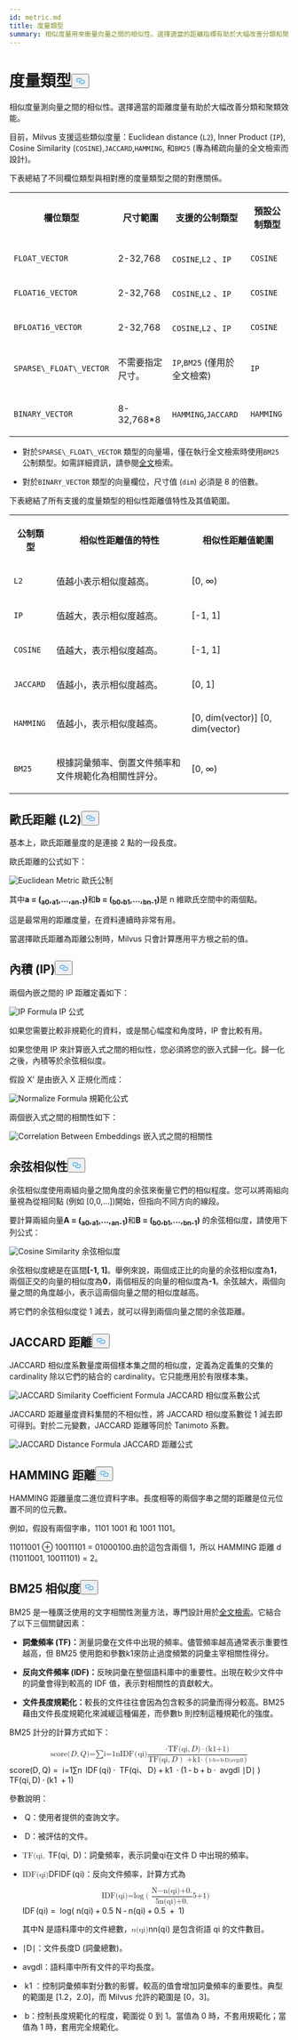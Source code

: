 ```yaml
---
id: metric.md
title: 度量類型
summary: 相似度量用來衡量向量之間的相似性。選擇適當的距離指標有助於大幅改善分類和聚類效能。
---
```

<h1 id="Metric-Types" class="common-anchor-header">度量類型<button data-href="#Metric-Types" class="anchor-icon" translate="no">
      <svg translate="no"
        aria-hidden="true"
        focusable="false"
        height="20"
        version="1.1"
        viewBox="0 0 16 16"
        width="16"
      >
        <path
          fill="#0092E4"
          fill-rule="evenodd"
          d="M4 9h1v1H4c-1.5 0-3-1.69-3-3.5S2.55 3 4 3h4c1.45 0 3 1.69 3 3.5 0 1.41-.91 2.72-2 3.25V8.59c.58-.45 1-1.27 1-2.09C10 5.22 8.98 4 8 4H4c-.98 0-2 1.22-2 2.5S3 9 4 9zm9-3h-1v1h1c1 0 2 1.22 2 2.5S13.98 12 13 12H9c-.98 0-2-1.22-2-2.5 0-.83.42-1.64 1-2.09V6.25c-1.09.53-2 1.84-2 3.25C6 11.31 7.55 13 9 13h4c1.45 0 3-1.69 3-3.5S14.5 6 13 6z"
        ></path>
      </svg>
    </button></h1><p>相似度量測向量之間的相似性。選擇適當的距離度量有助於大幅改善分類和聚類效能。</p>
<p>目前，Milvus 支援這些類似度量：Euclidean distance (<code translate="no">L2</code>), Inner Product (<code translate="no">IP</code>), Cosine Similarity (<code translate="no">COSINE</code>),<code translate="no">JACCARD</code>,<code translate="no">HAMMING</code>, 和<code translate="no">BM25</code> (專為稀疏向量的全文檢索而設計)。</p>
<p>下表總結了不同欄位類型與相對應的度量類型之間的對應關係。</p>
<table>
   <tr>
     <th><p>欄位類型</p></th>
     <th><p>尺寸範圍</p></th>
     <th><p>支援的公制類型</p></th>
     <th><p>預設公制類型</p></th>
   </tr>
   <tr>
     <td><p><code translate="no">FLOAT_VECTOR</code></p></td>
     <td><p>2-32,768</p></td>
     <td><p><code translate="no">COSINE</code>,<code translate="no">L2</code> 、<code translate="no">IP</code></p></td>
     <td><p><code translate="no">COSINE</code></p></td>
   </tr>
   <tr>
     <td><p><code translate="no">FLOAT16_VECTOR</code></p></td>
     <td><p>2-32,768</p></td>
     <td><p><code translate="no">COSINE</code>,<code translate="no">L2</code> 、<code translate="no">IP</code></p></td>
     <td><p><code translate="no">COSINE</code></p></td>
   </tr>
   <tr>
     <td><p><code translate="no">BFLOAT16_VECTOR</code></p></td>
     <td><p>2-32,768</p></td>
     <td><p><code translate="no">COSINE</code>,<code translate="no">L2</code> 、<code translate="no">IP</code></p></td>
     <td><p><code translate="no">COSINE</code></p></td>
   </tr>
   <tr>
     <td><p><code translate="no">SPARSE\_FLOAT\_VECTOR</code></p></td>
     <td><p>不需要指定尺寸。</p></td>
     <td><p><code translate="no">IP</code>,<code translate="no">BM25</code> (僅用於全文檢索)</p></td>
     <td><p><code translate="no">IP</code></p></td>
   </tr>
   <tr>
     <td><p><code translate="no">BINARY_VECTOR</code></p></td>
     <td><p>8-32,768*8</p></td>
     <td><p><code translate="no">HAMMING</code>,<code translate="no">JACCARD</code></p></td>
     <td><p><code translate="no">HAMMING</code></p></td>
   </tr>
</table>
<div class="alert note">
<ul>
<li><p>對於<code translate="no">SPARSE\_FLOAT\_VECTOR</code> 類型的向量場，僅在執行全文檢索時使用<code translate="no">BM25</code> 公制類型。如需詳細資訊，請參閱<a href="/docs/zh-hant/full-text-search.md">全文</a>檢索。</p></li>
<li><p>對於<code translate="no">BINARY_VECTOR</code> 類型的向量欄位，尺寸值 (<code translate="no">dim</code>) 必須是 8 的倍數。</p></li>
</ul>
</div>
<p>下表總結了所有支援的度量類型的相似性距離值特性及其值範圍。</p>
<table>
   <tr>
     <th><p>公制類型</p></th>
     <th><p>相似性距離值的特性</p></th>
     <th><p>相似性距離值範圍</p></th>
   </tr>
   <tr>
     <td><p><code translate="no">L2</code></p></td>
     <td><p>值越小表示相似度越高。</p></td>
     <td><p>[0, ∞)</p></td>
   </tr>
   <tr>
     <td><p><code translate="no">IP</code></p></td>
     <td><p>值越大，表示相似度越高。</p></td>
     <td><p>[-1, 1]</p></td>
   </tr>
   <tr>
     <td><p><code translate="no">COSINE</code></p></td>
     <td><p>值越大，表示相似度越高。</p></td>
     <td><p>[-1, 1]</p></td>
   </tr>
   <tr>
     <td><p><code translate="no">JACCARD</code></p></td>
     <td><p>值越小，表示相似度越高。</p></td>
     <td><p>[0, 1]</p></td>
   </tr>
   <tr>
     <td><p><code translate="no">HAMMING</code></p></td>
     <td><p>值越小，表示相似度越高。</p></td>
     <td><p>[0, dim(vector)] [0, dim(vector)</p></td>
   </tr>
   <tr>
     <td><p><code translate="no">BM25</code></p></td>
     <td><p>根據詞彙頻率、倒置文件頻率和文件規範化為相關性評分。</p></td>
     <td><p>[0, ∞)</p></td>
   </tr>
</table>
<h2 id="Euclidean-distance-L2" class="common-anchor-header">歐氏距離 (L2)<button data-href="#Euclidean-distance-L2" class="anchor-icon" translate="no">
      <svg translate="no"
        aria-hidden="true"
        focusable="false"
        height="20"
        version="1.1"
        viewBox="0 0 16 16"
        width="16"
      >
        <path
          fill="#0092E4"
          fill-rule="evenodd"
          d="M4 9h1v1H4c-1.5 0-3-1.69-3-3.5S2.55 3 4 3h4c1.45 0 3 1.69 3 3.5 0 1.41-.91 2.72-2 3.25V8.59c.58-.45 1-1.27 1-2.09C10 5.22 8.98 4 8 4H4c-.98 0-2 1.22-2 2.5S3 9 4 9zm9-3h-1v1h1c1 0 2 1.22 2 2.5S13.98 12 13 12H9c-.98 0-2-1.22-2-2.5 0-.83.42-1.64 1-2.09V6.25c-1.09.53-2 1.84-2 3.25C6 11.31 7.55 13 9 13h4c1.45 0 3-1.69 3-3.5S14.5 6 13 6z"
        ></path>
      </svg>
    </button></h2><p>基本上，歐氏距離量度的是連接 2 點的一段長度。</p>
<p>歐氏距離的公式如下：</p>
<p>
  
   <span class="img-wrapper"> <img translate="no" src="/docs/v2.5.x/assets/euclidean-metric.png" alt="Euclidean Metric" class="doc-image" id="euclidean-metric" />
   </span> <span class="img-wrapper"> <span>歐氏公制</span> </span></p>
<p>其中<strong>a = (<sub>a0</sub>,<sub>a1</sub>,...,<sub>an-1</sub>)</strong>和<strong>b = (<sub>b0</sub>,<sub>b1</sub>,...,<sub>bn-1</sub>)</strong>是 n 維歐氏空間中的兩個點。</p>
<p>這是最常用的距離度量，在資料連續時非常有用。</p>
<div class="alert note">
<p>當選擇歐氏距離為距離公制時，Milvus 只會計算應用平方根之前的值。</p>
</div>
<h2 id="Inner-product-IP" class="common-anchor-header">內積 (IP)<button data-href="#Inner-product-IP" class="anchor-icon" translate="no">
      <svg translate="no"
        aria-hidden="true"
        focusable="false"
        height="20"
        version="1.1"
        viewBox="0 0 16 16"
        width="16"
      >
        <path
          fill="#0092E4"
          fill-rule="evenodd"
          d="M4 9h1v1H4c-1.5 0-3-1.69-3-3.5S2.55 3 4 3h4c1.45 0 3 1.69 3 3.5 0 1.41-.91 2.72-2 3.25V8.59c.58-.45 1-1.27 1-2.09C10 5.22 8.98 4 8 4H4c-.98 0-2 1.22-2 2.5S3 9 4 9zm9-3h-1v1h1c1 0 2 1.22 2 2.5S13.98 12 13 12H9c-.98 0-2-1.22-2-2.5 0-.83.42-1.64 1-2.09V6.25c-1.09.53-2 1.84-2 3.25C6 11.31 7.55 13 9 13h4c1.45 0 3-1.69 3-3.5S14.5 6 13 6z"
        ></path>
      </svg>
    </button></h2><p>兩個內嵌之間的 IP 距離定義如下：</p>
<p>
  
   <span class="img-wrapper"> <img translate="no" src="/docs/v2.5.x/assets/IP-formula.png" alt="IP Formula" class="doc-image" id="ip-formula" />
   </span> <span class="img-wrapper"> <span>IP 公式</span> </span></p>
<p>如果您需要比較非規範化的資料，或是關心幅度和角度時，IP 會比較有用。</p>
<div class="alert note">
<p>如果您使用 IP 來計算嵌入式之間的相似性，您必須將您的嵌入式歸一化。歸一化之後，內積等於余弦相似度。</p>
</div>
<p>假設 X' 是由嵌入 X 正規化而成：</p>
<p>
  
   <span class="img-wrapper"> <img translate="no" src="/docs/v2.5.x/assets/normalize-formula.png" alt="Normalize Formula" class="doc-image" id="normalize-formula" />
   </span> <span class="img-wrapper"> <span>規範化公式</span> </span></p>
<p>兩個嵌入式之間的相關性如下：</p>
<p>
  
   <span class="img-wrapper"> <img translate="no" src="/docs/v2.5.x/assets/correlation-between-embeddings.png" alt="Correlation Between Embeddings" class="doc-image" id="correlation-between-embeddings" />
   </span> <span class="img-wrapper"> <span>嵌入式之間的相關性</span> </span></p>
<h2 id="Cosine-similarity" class="common-anchor-header">余弦相似性<button data-href="#Cosine-similarity" class="anchor-icon" translate="no">
      <svg translate="no"
        aria-hidden="true"
        focusable="false"
        height="20"
        version="1.1"
        viewBox="0 0 16 16"
        width="16"
      >
        <path
          fill="#0092E4"
          fill-rule="evenodd"
          d="M4 9h1v1H4c-1.5 0-3-1.69-3-3.5S2.55 3 4 3h4c1.45 0 3 1.69 3 3.5 0 1.41-.91 2.72-2 3.25V8.59c.58-.45 1-1.27 1-2.09C10 5.22 8.98 4 8 4H4c-.98 0-2 1.22-2 2.5S3 9 4 9zm9-3h-1v1h1c1 0 2 1.22 2 2.5S13.98 12 13 12H9c-.98 0-2-1.22-2-2.5 0-.83.42-1.64 1-2.09V6.25c-1.09.53-2 1.84-2 3.25C6 11.31 7.55 13 9 13h4c1.45 0 3-1.69 3-3.5S14.5 6 13 6z"
        ></path>
      </svg>
    </button></h2><p>余弦相似度使用兩組向量之間角度的余弦來衡量它們的相似程度。您可以將兩組向量視為從相同點 (例如 [0,0,...])開始，但指向不同方向的線段。</p>
<p>要計算兩組向量<strong>A = (<sub>a0</sub>,<sub>a1</sub>,...,<sub>an-1</sub>)</strong>和<strong>B = (<sub>b0</sub>,<sub>b1</sub>,...,<sub>bn-1</sub>)</strong> 的余弦相似度，請使用下列公式：</p>
<p>
  
   <span class="img-wrapper"> <img translate="no" src="/docs/v2.5.x/assets/cosine-similarity.png" alt="Cosine Similarity" class="doc-image" id="cosine-similarity" />
   </span> <span class="img-wrapper"> <span>余弦相似度</span> </span></p>
<p>余弦相似度總是在區間<strong>[-1, 1]</strong>。舉例來說，兩個成正比的向量的余弦相似度為<strong>1</strong>，兩個正交的向量的相似度為<strong>0</strong>，兩個相反的向量的相似度為<strong>-1</strong>。余弦越大，兩個向量之間的角度越小，表示這兩個向量之間的相似度越高。</p>
<p>將它們的余弦相似度從 1 減去，就可以得到兩個向量之間的余弦距離。</p>
<h2 id="JACCARD-distance" class="common-anchor-header">JACCARD 距離<button data-href="#JACCARD-distance" class="anchor-icon" translate="no">
      <svg translate="no"
        aria-hidden="true"
        focusable="false"
        height="20"
        version="1.1"
        viewBox="0 0 16 16"
        width="16"
      >
        <path
          fill="#0092E4"
          fill-rule="evenodd"
          d="M4 9h1v1H4c-1.5 0-3-1.69-3-3.5S2.55 3 4 3h4c1.45 0 3 1.69 3 3.5 0 1.41-.91 2.72-2 3.25V8.59c.58-.45 1-1.27 1-2.09C10 5.22 8.98 4 8 4H4c-.98 0-2 1.22-2 2.5S3 9 4 9zm9-3h-1v1h1c1 0 2 1.22 2 2.5S13.98 12 13 12H9c-.98 0-2-1.22-2-2.5 0-.83.42-1.64 1-2.09V6.25c-1.09.53-2 1.84-2 3.25C6 11.31 7.55 13 9 13h4c1.45 0 3-1.69 3-3.5S14.5 6 13 6z"
        ></path>
      </svg>
    </button></h2><p>JACCARD 相似度系數量度兩個樣本集之間的相似度，定義為定義集的交集的 cardinality 除以它們的結合的 cardinality。它只能應用於有限樣本集。</p>
<p>
  
   <span class="img-wrapper"> <img translate="no" src="/docs/v2.5.x/assets/JACCARD-similarity-coefficient-formula.png" alt="JACCARD Similarity Coefficient Formula" class="doc-image" id="jaccard-similarity-coefficient-formula" />
   </span> <span class="img-wrapper"> <span>JACCARD 相似度系數公式</span> </span></p>
<p>JACCARD 距離量度資料集間的不相似性，將 JACCARD 相似度系數從 1 減去即可得到。對於二元變數，JACCARD 距離等同於 Tanimoto 系數。</p>
<p>
  
   <span class="img-wrapper"> <img translate="no" src="/docs/v2.5.x/assets/JACCARD-distance-formula.png" alt="JACCARD Distance Formula" class="doc-image" id="jaccard-distance-formula" />
   </span> <span class="img-wrapper"> <span>JACCARD 距離公式</span> </span></p>
<h2 id="HAMMING-distance" class="common-anchor-header">HAMMING 距離<button data-href="#HAMMING-distance" class="anchor-icon" translate="no">
      <svg translate="no"
        aria-hidden="true"
        focusable="false"
        height="20"
        version="1.1"
        viewBox="0 0 16 16"
        width="16"
      >
        <path
          fill="#0092E4"
          fill-rule="evenodd"
          d="M4 9h1v1H4c-1.5 0-3-1.69-3-3.5S2.55 3 4 3h4c1.45 0 3 1.69 3 3.5 0 1.41-.91 2.72-2 3.25V8.59c.58-.45 1-1.27 1-2.09C10 5.22 8.98 4 8 4H4c-.98 0-2 1.22-2 2.5S3 9 4 9zm9-3h-1v1h1c1 0 2 1.22 2 2.5S13.98 12 13 12H9c-.98 0-2-1.22-2-2.5 0-.83.42-1.64 1-2.09V6.25c-1.09.53-2 1.84-2 3.25C6 11.31 7.55 13 9 13h4c1.45 0 3-1.69 3-3.5S14.5 6 13 6z"
        ></path>
      </svg>
    </button></h2><p>HAMMING 距離量度二進位資料字串。長度相等的兩個字串之間的距離是位元位置不同的位元數。</p>
<p>例如，假設有兩個字串，1101 1001 和 1001 1101。</p>
<p>11011001 ⊕ 10011101 = 01000100.由於這包含兩個 1，所以 HAMMING 距離 d (11011001, 10011101) = 2。</p>
<h2 id="BM25-similarity" class="common-anchor-header">BM25 相似度<button data-href="#BM25-similarity" class="anchor-icon" translate="no">
      <svg translate="no"
        aria-hidden="true"
        focusable="false"
        height="20"
        version="1.1"
        viewBox="0 0 16 16"
        width="16"
      >
        <path
          fill="#0092E4"
          fill-rule="evenodd"
          d="M4 9h1v1H4c-1.5 0-3-1.69-3-3.5S2.55 3 4 3h4c1.45 0 3 1.69 3 3.5 0 1.41-.91 2.72-2 3.25V8.59c.58-.45 1-1.27 1-2.09C10 5.22 8.98 4 8 4H4c-.98 0-2 1.22-2 2.5S3 9 4 9zm9-3h-1v1h1c1 0 2 1.22 2 2.5S13.98 12 13 12H9c-.98 0-2-1.22-2-2.5 0-.83.42-1.64 1-2.09V6.25c-1.09.53-2 1.84-2 3.25C6 11.31 7.55 13 9 13h4c1.45 0 3-1.69 3-3.5S14.5 6 13 6z"
        ></path>
      </svg>
    </button></h2><p>BM25 是一種廣泛使用的文字相關性測量方法，專門設計用於<a href="/docs/zh-hant/full-text-search.md">全文檢索</a>。它結合了以下三個關鍵因素：</p>
<ul>
<li><p><strong>詞彙頻率 (TF)：</strong>測量詞彙在文件中出現的頻率。儘管頻率越高通常表示重要性越高，但 BM25 使用飽和參數<span class="katex"><span class="katex-mathml"><math xmlns="http://www.w3.org/1998/Math/MathML"><semantics><annotation encoding="application/x-tex">k1k_1</annotation></semantics></math></span><span class="katex-html" aria-hidden="true"><span class="base"><span class="strut" style="height:0.8444em;vertical-align:-0.15em;"></span></span></span></span>k<span class="katex"><span class="katex-html" aria-hidden="true"><span class="base"><span class="mord"><span class="msupsub"><span class="vlist-t vlist-t2"><span class="vlist-r"><span class="vlist" style="height:0.3011em;"><span style="top:-2.55em;margin-left:-0.0315em;margin-right:0.05em;"><span class="pstrut" style="height:2.7em;"></span></span></span><span class="vlist-s">1</span></span><span class="vlist-r"><span class="vlist" style="height:0.15em;"><span></span></span></span></span></span></span></span></span></span>來防止過度頻繁的詞彙主宰相關性得分。</p></li>
<li><p><strong>反向文件頻率 (IDF)：</strong>反映詞彙在整個語料庫中的重要性。出現在較少文件中的詞彙會得到較高的 IDF 值，表示對相關性的貢獻較大。</p></li>
<li><p><strong>文件長度規範化：</strong>較長的文件往往會因為包含較多的詞彙而得分較高。BM25 藉由文件長度規範化來減緩這種偏差，而參數<span class="katex"><span class="katex-mathml"><math xmlns="http://www.w3.org/1998/Math/MathML"><semantics><annotation encoding="application/x-tex">bb</annotation></semantics></math></span><span class="katex-html" aria-hidden="true"><span class="base"><span class="strut" style="height:0.6944em;"></span></span></span></span>b 則控制這種規範化的強度。</p></li>
</ul>
<p>BM25 計分的計算方式如下：</p>
<p><span class="katex-display"><span class="katex"><span class="katex-mathml"><math xmlns="http://www.w3.org/1998/Math/MathML" display="block"><semantics><mrow><mi>score</mi><mo stretchy="false">(</mo><mi>D</mi><mo separator="true">,</mo><mi>Q</mi><mo stretchy="false">)</mo><mi>=∑i=1nIDF</mi><mfrac><mrow><mo stretchy="false">(</mo></mrow></mfrac><msub><mi>qi</mi></msub><mo stretchy="false">)</mo><mfrac><mrow><mi>⋅TF</mi><mo stretchy="false">(</mo><msub><mi>qi</mi></msub><mo separator="true">,</mo><mi>D</mi><mo stretchy="false">)</mo><mo>⋅</mo><mo stretchy="false">(</mo><mn>k1+1</mn><mo stretchy="false">)</mo></mrow><mrow><mi>TF</mi><mo stretchy="false">(</mo><msub><mi>qi</mi></msub><mo separator="true">,</mo><mi>D</mi><mo>)</mo><mo>+k1⋅</mo><mn>(</mn><mfrac><mrow><mi>1-b+b⋅D∣avgdl</mi></mrow></mfrac><mo stretchy="false">)</mo></mrow></mfrac></mrow><annotation encoding="application/x-tex">score(D, Q)=\sum_{i=1}^{n}IDF(q_i)\cdot {{TF(q_i,D)\cdot(k_1+1)}\over{TF(q_i、D)+k_1\cdot(1-b+b\cdot {{|D|}\over{avgdl}})}}</annotation></semantics></math></span></span></span><span class="strut" style="height:1em;vertical-align:-0.25em;"></span><span class="katex-display"><span class="katex"><span class="katex-html" aria-hidden="true"><span class="base"><span class="mord mathnormal">score</span><span class="mopen">(</span><span class="mord mathnormal" style="margin-right:0.02778em;">D</span><span class="mpunct">,</span><span class="mspace" style="margin-right:0.1667em;"></span></span></span>Q<span class="katex-html" aria-hidden="true"><span class="base"><span class="mclose">)</span><span class="mspace" style="margin-right:0.2778em;"></span></span></span>=</span></span><span class="mspace" style="margin-right:0.2778em;"></span><span class="katex-display"><span class="katex"></span></span><span class="strut" style="height:2.9291em;vertical-align:-1.2777em;"></span> <span class="katex-display"><span class="katex"></span></span><span class="pstrut" style="height:3.05em;"></span> <span class="katex-display"><span class="katex"><span class="katex-html" aria-hidden="true"><span class="base"><span class="mop op-limits"><span class="vlist-t vlist-t2"><span class="vlist-r"><span class="vlist" style="height:1.6514em;"><span style="top:-1.8723em;margin-left:0em;"><span class="sizing reset-size6 size3 mtight"><span class="mord mtight"><span class="mord mtight">i=1</span></span></span></span></span></span></span></span></span></span></span></span><span class="pstrut" style="height:3.05em;"></span><span class="katex-display"><span class="katex"><span class="katex-html" aria-hidden="true"><span class="base"><span class="mop op-limits"><span class="vlist-t vlist-t2"><span class="vlist-r"><span class="vlist" style="height:1.6514em;"><span style="top:-3.05em;"><span><span class="mop op-symbol large-op">∑</span></span></span></span></span></span></span></span></span></span></span><span class="pstrut" style="height:3.05em;"></span><span class="katex-display"><span class="katex"><span class="katex-html" aria-hidden="true"><span class="base"><span class="mop op-limits"><span class="vlist-t vlist-t2"><span class="vlist-r"><span class="vlist-s">n</span></span></span></span></span></span></span></span><span class="vlist-r"><span class="vlist" style="height:1.2777em;"><span></span></span></span><span class="katex-display"><span class="katex"></span></span><span class="mspace" style="margin-right:0.1667em;"></span> <span class="katex-display"><span class="katex"><span class="katex-html" aria-hidden="true"><span class="base"><span class="mord mathnormal" style="margin-right:0.13889em;">IDF</span><span class="mopen">(</span><span class="mord"><span class="mord mathnormal" style="margin-right:0.03588em;">q</span></span></span></span></span></span><span class="pstrut" style="height:2.7em;"></span><span class="katex-display"><span class="katex">i</span></span><span class="vlist-r"><span class="vlist" style="height:0.15em;"><span></span></span></span><span class="katex-display"><span class="katex">)</span></span><span class="mspace" style="margin-right:0.2222em;"></span><span class="katex-display"><span class="katex"><span class="katex-html" aria-hidden="true"><span class="base"><span class="mbin">⋅</span></span></span></span></span><span class="mspace" style="margin-right:0.2222em;"></span><span class="katex-display"><span class="katex"></span></span><span class="strut" style="height:2.8081em;vertical-align:-1.3811em;"></span> <span class="katex-display"><span class="katex"></span></span><span class="mopen nulldelimiter"></span> <span class="katex-display"><span class="katex"></span></span><span class="pstrut" style="height:3.01em;"></span> <span class="katex-display"><span class="katex">TF<span class="katex-html" aria-hidden="true"><span class="base"><span class="mord"><span class="mord"><span class="mfrac"><span class="vlist-t vlist-t2"><span class="vlist-r"><span class="vlist" style="height:1.427em;"><span style="top:-2.11em;"><span class="mord"><span class="mopen">(</span><span class="mord"><span class="mord mathnormal" style="margin-right:0.03588em;">q</span></span></span></span></span></span></span></span></span></span></span></span></span></span><span class="pstrut" style="height:2.7em;"></span><span class="katex-display"><span class="katex"><span class="katex-html" aria-hidden="true"><span class="base"><span class="mord"><span class="mord"><span class="mfrac"><span class="vlist-t vlist-t2"><span class="vlist-r"><span class="vlist" style="height:1.427em;"><span style="top:-2.11em;"><span class="mord"><span class="mord"><span class="msupsub"><span class="vlist-t vlist-t2"><span class="vlist-r"><span class="vlist-s">i</span></span></span></span></span></span></span></span></span></span></span></span></span></span></span></span></span><span class="vlist-r"><span class="vlist" style="height:0.15em;"><span></span></span></span><span class="katex-display"><span class="katex">、<span class="katex-html" aria-hidden="true"><span class="base"><span class="mord"><span class="mord"><span class="mfrac"><span class="vlist-t vlist-t2"><span class="vlist-r"><span class="vlist" style="height:1.427em;"><span style="top:-2.11em;"><span class="mord"><span class="mspace" style="margin-right:0.1667em;"></span><span class="mord mathnormal" style="margin-right:0.02778em;">D</span><span class="mclose">)</span><span class="mspace" style="margin-right:0.2222em;"></span></span></span></span>+</span></span></span></span></span></span></span></span></span><span class="mspace" style="margin-right:0.2222em;"></span><span class="katex-display"><span class="katex"><span class="katex-html" aria-hidden="true"><span class="base"><span class="mord"><span class="mord"><span class="mfrac"><span class="vlist-t vlist-t2"><span class="vlist-r">k</span></span></span></span></span></span></span></span></span><span class="pstrut" style="height:2.7em;"></span><span class="katex-display"><span class="katex"><span class="katex-html" aria-hidden="true"><span class="base"><span class="mord"><span class="mord"><span class="mfrac"><span class="vlist-t vlist-t2"><span class="vlist-r"><span class="vlist" style="height:1.427em;"><span style="top:-2.11em;"><span class="mord"><span class="mord"><span class="msupsub"><span class="vlist-t vlist-t2"><span class="vlist-r"><span class="vlist-s">1</span></span></span></span></span></span></span></span></span></span></span></span></span></span></span></span></span><span class="vlist-r"><span class="vlist" style="height:0.15em;"><span></span></span></span><span class="katex-display"><span class="katex"><span class="katex-html" aria-hidden="true"><span class="base"><span class="mord"><span class="mord"><span class="mfrac"><span class="vlist-t vlist-t2"><span class="vlist-r"></span></span></span></span></span></span></span></span></span><span class="mspace" style="margin-right:0.2222em;"></span> <span class="katex-display"><span class="katex"><span class="katex-html" aria-hidden="true"><span class="base"><span class="mord"><span class="mord"><span class="mfrac"><span class="vlist-t vlist-t2"><span class="vlist-r">⋅</span></span></span></span></span></span></span></span></span><span class="mspace" style="margin-right:0.2222em;"></span><span class="katex-display"><span class="katex"><span class="katex-html" aria-hidden="true"><span class="base"><span class="mord"><span class="mord"><span class="mfrac"><span class="vlist-t vlist-t2"><span class="vlist-r"><span class="vlist" style="height:1.427em;"><span style="top:-2.11em;"><span class="mord"><span class="mord">(1</span><span class="mspace" style="margin-right:0.2222em;"></span><span class="mbin">-</span><span class="mspace" style="margin-right:0.2222em;"></span></span></span></span>b</span></span></span></span></span></span></span></span></span><span class="mspace" style="margin-right:0.2222em;"></span><span class="katex-display"><span class="katex"><span class="katex-html" aria-hidden="true"><span class="base"><span class="mord"><span class="mord"><span class="mfrac"><span class="vlist-t vlist-t2"><span class="vlist-r">+</span></span></span></span></span></span></span></span></span><span class="mspace" style="margin-right:0.2222em;"></span><span class="katex-display"><span class="katex"><span class="katex-html" aria-hidden="true"><span class="base"><span class="mord"><span class="mord"><span class="mfrac"><span class="vlist-t vlist-t2"><span class="vlist-r">b</span></span></span></span></span></span></span></span></span><span class="mspace" style="margin-right:0.2222em;"></span><span class="katex-display"><span class="katex"><span class="katex-html" aria-hidden="true"><span class="base"><span class="mord"><span class="mord"><span class="mfrac"><span class="vlist-t vlist-t2"><span class="vlist-r">⋅</span></span></span></span></span></span></span></span></span><span class="mspace" style="margin-right:0.2222em;"></span><span class="katex-display"><span class="katex"><span class="katex-html" aria-hidden="true"><span class="base"><span class="mord"><span class="mord"><span class="mfrac"><span class="vlist-t vlist-t2"><span class="vlist-r"></span></span></span></span></span></span></span></span></span><span class="mopen nulldelimiter"></span> <span class="katex-display"><span class="katex"><span class="katex-html" aria-hidden="true"><span class="base"><span class="mord"><span class="mord"><span class="mfrac"><span class="vlist-t vlist-t2"><span class="vlist-r"></span></span></span></span></span></span></span></span></span><span class="pstrut" style="height:3em;"></span> <span class="katex-display"><span class="katex"><span class="katex-html" aria-hidden="true"><span class="base"><span class="mord"><span class="mord"><span class="mfrac"><span class="vlist-t vlist-t2"><span class="vlist-r"><span class="vlist" style="height:1.427em;"><span style="top:-2.11em;"><span class="mord"><span class="mord"><span class="mord"><span class="mfrac"><span class="vlist-t vlist-t2"><span class="vlist-r"><span class="vlist" style="height:1.01em;"><span style="top:-2.655em;"><span class="sizing reset-size6 size3 mtight"><span class="mord mtight"><span class="mord mathnormal mtight" style="margin-right:0.01968em;">avgdl</span></span></span></span><span style="top:-3.23em;"><span class="pstrut" style="height:3em;"></span><span class="frac-line" style="border-bottom-width:0.04em;"></span></span></span></span></span></span></span></span></span></span></span></span></span></span></span></span></span></span></span></span><span class="pstrut" style="height:3em;"></span> <span class="katex-display"><span class="katex"><span class="katex-html" aria-hidden="true"><span class="base"><span class="mord"><span class="mord"><span class="mfrac"><span class="vlist-t vlist-t2"><span class="vlist-r"><span class="vlist" style="height:1.427em;"><span style="top:-2.11em;"><span class="mord"><span class="mord"><span class="mord"><span class="mfrac"><span class="vlist-t vlist-t2"><span class="vlist-r"><span class="vlist-s">∣D∣</span></span></span></span></span></span></span></span></span></span></span></span></span></span></span></span></span></span><span class="vlist-r"><span class="vlist" style="height:0.4811em;"><span></span></span></span><span class="katex-display"><span class="katex"><span class="katex-html" aria-hidden="true"><span class="base"><span class="mord"><span class="mord"><span class="mfrac"><span class="vlist-t vlist-t2"><span class="vlist-r"></span></span></span></span></span></span></span></span></span><span class="mclose nulldelimiter"></span> <span class="katex-display"><span class="katex"><span class="katex-html" aria-hidden="true"><span class="base"><span class="mord"><span class="mord"><span class="mfrac"><span class="vlist-t vlist-t2"><span class="vlist-r">)</span></span></span></span></span></span></span></span></span><span style="top:-3.24em;"><span class="pstrut" style="height:3.01em;"></span><span class="frac-line" style="border-bottom-width:0.04em;"></span></span><span class="katex-display"><span class="katex"><span class="katex-html" aria-hidden="true"><span class="base"><span class="mord"><span class="mord"><span class="mfrac"><span class="vlist-t vlist-t2"><span class="vlist-r"></span></span></span></span></span></span></span></span></span><span class="pstrut" style="height:3.01em;"></span> <span class="katex-display"><span class="katex"><span class="katex-html" aria-hidden="true"><span class="base"><span class="mord"><span class="mord"><span class="mfrac"><span class="vlist-t vlist-t2"><span class="vlist-r">TF<span class="vlist" style="height:1.427em;"><span style="top:-3.687em;"><span class="mord"><span class="mopen">(</span><span class="mord"><span class="mord mathnormal" style="margin-right:0.03588em;">q</span></span></span></span></span></span></span></span></span></span></span></span></span></span><span class="pstrut" style="height:2.7em;"></span><span class="katex-display"><span class="katex"><span class="katex-html" aria-hidden="true"><span class="base"><span class="mord"><span class="mord"><span class="mfrac"><span class="vlist-t vlist-t2"><span class="vlist-r"><span class="vlist" style="height:1.427em;"><span style="top:-3.687em;"><span class="mord"><span class="mord"><span class="msupsub"><span class="vlist-t vlist-t2"><span class="vlist-r"><span class="vlist-s">i</span></span></span></span></span></span></span></span></span></span></span></span></span></span></span></span></span><span class="vlist-r"><span class="vlist" style="height:0.15em;"><span></span></span></span><span class="katex-display"><span class="katex"><span class="katex-html" aria-hidden="true"><span class="base"><span class="mord"><span class="mord"><span class="mfrac"><span class="vlist-t vlist-t2"><span class="vlist-r">,</span></span></span></span></span></span></span></span></span><span class="mspace" style="margin-right:0.1667em;"></span><span class="katex-display"><span class="katex"><span class="katex-html" aria-hidden="true"><span class="base"><span class="mord"><span class="mord"><span class="mfrac"><span class="vlist-t vlist-t2"><span class="vlist-r">D)</span></span></span></span></span></span></span></span></span><span class="mspace" style="margin-right:0.2222em;"></span><span class="katex-display"><span class="katex"><span class="katex-html" aria-hidden="true"><span class="base"><span class="mord"><span class="mord"><span class="mfrac"><span class="vlist-t vlist-t2"><span class="vlist-r"><span class="vlist" style="height:1.427em;"><span style="top:-3.687em;"><span class="mord"><span class="mbin">⋅</span><span class="mspace" style="margin-right:0.2222em;"></span><span class="mord"><span class="mord mathnormal" style="margin-right:0.03148em;">(k</span></span></span></span></span></span></span></span></span></span></span></span></span></span><span class="pstrut" style="height:2.7em;"></span><span class="katex-display"><span class="katex"><span class="katex-html" aria-hidden="true"><span class="base"><span class="mord"><span class="mord"><span class="mfrac"><span class="vlist-t vlist-t2"><span class="vlist-r"><span class="vlist" style="height:1.427em;"><span style="top:-3.687em;"><span class="mord"><span class="mord"><span class="msupsub"><span class="vlist-t vlist-t2"><span class="vlist-r"><span class="vlist-s">1</span></span></span></span></span></span></span></span></span></span></span></span></span></span></span></span></span><span class="vlist-r"><span class="vlist" style="height:0.15em;"><span></span></span></span><span class="katex-display"><span class="katex"><span class="katex-html" aria-hidden="true"><span class="base"><span class="mord"><span class="mord"><span class="mfrac"><span class="vlist-t vlist-t2"><span class="vlist-r"></span></span></span></span></span></span></span></span></span><span class="mspace" style="margin-right:0.2222em;"></span> <span class="katex-display"><span class="katex"><span class="katex-html" aria-hidden="true"><span class="base"><span class="mord"><span class="mord"><span class="mfrac"><span class="vlist-t vlist-t2"><span class="vlist-r">+</span></span></span></span></span></span></span></span></span><span class="mspace" style="margin-right:0.2222em;"></span><span class="katex-display"><span class="katex"><span class="katex-html" aria-hidden="true"><span class="base"><span class="mord"><span class="mord"><span class="mfrac"><span class="vlist-t vlist-t2"><span class="vlist-r">1<span class="vlist-s">)</span></span><span class="vlist-r"><span class="vlist" style="height:1.3811em;"><span></span></span></span><span class="mclose nulldelimiter"></span></span></span></span></span></span></span></span></span></p>
<p>參數說明：</p>
<ul>
<li><p><span class="katex"><span class="katex-mathml"><math xmlns="http://www.w3.org/1998/Math/MathML"><semantics><annotation encoding="application/x-tex">QQ</annotation></semantics></math></span><span class="katex-html" aria-hidden="true"><span class="base"><span class="strut" style="height:0.8778em;vertical-align:-0.1944em;"></span></span></span></span> Q：使用者提供的查詢文字。</p></li>
<li><p><span class="katex"><span class="katex-mathml"><math xmlns="http://www.w3.org/1998/Math/MathML"><semantics><annotation encoding="application/x-tex">DD</annotation></semantics></math></span><span class="katex-html" aria-hidden="true"><span class="base"><span class="strut" style="height:0.6833em;"></span></span></span></span> D：被評估的文件。</p></li>
<li><p><span class="katex"><span class="katex-mathml"><math xmlns="http://www.w3.org/1998/Math/MathML"><semantics><mrow><mi>TF</mi><mo stretchy="false">(</mo><msub><mi>qi</mi></msub><mo separator="true">,</mo></mrow><annotation encoding="application/x-tex">D)TF(q_i, D)</annotation></semantics></math></span><span class="katex-html" aria-hidden="true"><span class="base"><span class="strut" style="height:1em;vertical-align:-0.25em;"></span></span></span></span> TF<span class="katex"><span class="katex-html" aria-hidden="true"><span class="base"><span class="mopen">(</span><span class="mord"><span class="mord mathnormal" style="margin-right:0.03588em;">q</span></span></span></span></span><span class="pstrut" style="height:2.7em;"></span><span class="katex"><span class="katex-html" aria-hidden="true"><span class="base"><span class="mord"><span class="msupsub"><span class="vlist-t vlist-t2"><span class="vlist-r"><span class="vlist-s">i</span></span><span class="vlist-r"><span class="vlist" style="height:0.15em;"><span></span></span></span></span></span></span></span></span></span>,<span class="katex"><span class="katex-html" aria-hidden="true"><span class="base"><span class="mspace" style="margin-right:0.1667em;"></span> D</span></span></span><span class="katex"><span class="katex-html" aria-hidden="true"><span class="base"><span class="mclose">)：</span></span></span></span>詞彙頻率，表示詞彙<span class="katex"><span class="katex-mathml"><math xmlns="http://www.w3.org/1998/Math/MathML"><semantics><annotation encoding="application/x-tex">qiq_i</annotation></semantics></math></span><span class="katex-html" aria-hidden="true"><span class="base"><span class="strut" style="height:0.625em;vertical-align:-0.1944em;"></span></span></span></span>q<span class="katex"><span class="katex-html" aria-hidden="true"><span class="base"><span class="mord"><span class="msupsub"><span class="vlist-t vlist-t2"><span class="vlist-r"><span class="vlist" style="height:0.3117em;"><span style="top:-2.55em;margin-left:-0.0359em;margin-right:0.05em;"><span class="pstrut" style="height:2.7em;"></span></span></span><span class="vlist-s">i</span></span><span class="vlist-r"><span class="vlist" style="height:0.15em;"><span></span></span></span></span></span></span></span></span></span>在文件<span class="katex"><span class="katex-mathml"><math xmlns="http://www.w3.org/1998/Math/MathML"><semantics><annotation encoding="application/x-tex">DD</annotation></semantics></math></span><span class="katex-html" aria-hidden="true"><span class="base"><span class="strut" style="height:0.6833em;"></span></span></span></span> D 中出現的頻率。</p></li>
<li><p><span class="katex"><span class="katex-mathml"><math xmlns="http://www.w3.org/1998/Math/MathML"><semantics><mrow><mi>IDF</mi><mo stretchy="false">(</mo><msub><mi>qi</mi></msub><mo stretchy="false">)</mo></mrow>I</semantics></math></span></span>DF<span class="katex"><span class="katex-mathml"><math xmlns="http://www.w3.org/1998/Math/MathML"><semantics><annotation encoding="application/x-tex">(q_i)</annotation></semantics></math></span><span class="katex-html" aria-hidden="true"><span class="base"><span class="strut" style="height:1em;vertical-align:-0.25em;"></span><span class="mord mathnormal" style="margin-right:0.13889em;">IDF</span><span class="mopen">(</span><span class="mord"><span class="mord mathnormal" style="margin-right:0.03588em;">q</span></span></span></span></span><span class="pstrut" style="height:2.7em;"></span><span class="katex"><span class="katex-html" aria-hidden="true"><span class="base"><span class="mord"><span class="msupsub"><span class="vlist-t vlist-t2"><span class="vlist-r"><span class="vlist-s">i</span></span><span class="vlist-r"><span class="vlist" style="height:0.15em;"><span></span></span></span></span></span></span></span></span></span>)：反向文件頻率，計算方式為</p>
<p><span class="katex-display"><span class="katex"><span class="katex-mathml"><math xmlns="http://www.w3.org/1998/Math/MathML" display="block"><semantics><mrow><mi>IDF</mi><mo stretchy="false">(</mo><msub><mi>qi</mi></msub><mo stretchy="false">)</mo><mi>=log</mi><mo stretchy="false">⁡(</mo><mfrac><mrow><mi>N−n</mi><mo stretchy="false">(</mo><msub><mi>qi</mi></msub><mo stretchy="false">)</mo><mn>+0.</mn></mrow><mrow><mi>5n</mi><mo stretchy="false">(</mo><msub><mi>qi</mi></msub><mo stretchy="false">)</mo><mn>+0.</mn></mrow></mfrac><mn>5+1</mn><mo stretchy="false">)</mo></mrow><annotation encoding="application/x-tex">IDF(q_i)=\log({N-n(q_i)+0.5\over n(q_i)+0.5}+ 1)</annotation></semantics></math></span></span></span><span class="strut" style="height:1em;vertical-align:-0.25em;"></span><span class="katex-display"><span class="katex"><span class="katex-html" aria-hidden="true"><span class="base"><span class="mord mathnormal" style="margin-right:0.13889em;">IDF</span><span class="mopen">(</span><span class="mord"><span class="mord mathnormal" style="margin-right:0.03588em;">q</span></span></span></span></span></span><span class="pstrut" style="height:2.7em;"></span><span class="katex-display"><span class="katex"><span class="katex-html" aria-hidden="true"><span class="base"><span class="mord"><span class="msupsub"><span class="vlist-t vlist-t2"><span class="vlist-r"><span class="vlist-s">i</span></span></span></span></span></span></span></span></span><span class="vlist-r"><span class="vlist" style="height:0.15em;"><span></span></span></span><span class="katex-display"><span class="katex">)</span></span><span class="mspace" style="margin-right:0.2778em;"></span><span class="katex-display"><span class="katex">=</span></span><span class="mspace" style="margin-right:0.2778em;"></span><span class="katex-display"><span class="katex"></span></span><span class="strut" style="height:2.363em;vertical-align:-0.936em;"></span> <span class="katex-display"><span class="katex"><span class="katex-html" aria-hidden="true"><span class="base"><span class="mop"><span style="margin-right:0.01389em;">log</span></span><span class="mopen">(</span></span></span></span></span><span class="mopen nulldelimiter"></span><span class="katex-display"><span class="katex"></span></span><span class="pstrut" style="height:3em;"></span> <span class="katex-display"><span class="katex">n<span class="katex-html" aria-hidden="true"><span class="base"><span class="mord"><span class="mord"><span class="mfrac"><span class="vlist-t vlist-t2"><span class="vlist-r"><span class="vlist" style="height:1.427em;"><span style="top:-2.314em;"><span class="mord"><span class="mopen">(</span><span class="mord"><span class="mord mathnormal" style="margin-right:0.03588em;">q</span></span></span></span></span></span></span></span></span></span></span></span></span></span><span class="pstrut" style="height:2.7em;"></span><span class="katex-display"><span class="katex"><span class="katex-html" aria-hidden="true"><span class="base"><span class="mord"><span class="mord"><span class="mfrac"><span class="vlist-t vlist-t2"><span class="vlist-r"><span class="vlist" style="height:1.427em;"><span style="top:-2.314em;"><span class="mord"><span class="mord"><span class="msupsub"><span class="vlist-t vlist-t2"><span class="vlist-r"><span class="vlist-s">i</span></span></span></span></span></span></span></span></span></span></span></span></span></span></span></span></span><span class="vlist-r"><span class="vlist" style="height:0.15em;"><span></span></span></span><span class="katex-display"><span class="katex">)</span></span><span class="mspace" style="margin-right:0.2222em;"></span><span class="katex-display"><span class="katex">+</span></span><span class="mspace" style="margin-right:0.2222em;"></span><span class="katex-display"><span class="katex">0<span class="katex-html" aria-hidden="true"><span class="base"><span class="mord"><span class="mord"><span class="mfrac"><span class="vlist-t vlist-t2"><span class="vlist-r"><span class="vlist" style="height:1.427em;"><span style="top:-2.314em;"><span class="mord"><span class="mord">.5</span></span></span><span style="top:-3.23em;"><span class="pstrut" style="height:3em;"></span><span class="frac-line" style="border-bottom-width:0.04em;"></span></span></span></span></span></span></span></span></span></span></span></span><span class="pstrut" style="height:3em;"></span> <span class="katex-display"><span class="katex">N</span></span><span class="mspace" style="margin-right:0.2222em;"></span><span class="katex-display"><span class="katex"><span class="katex-html" aria-hidden="true"><span class="base"><span class="mord"><span class="mord"><span class="mfrac"><span class="vlist-t vlist-t2"><span class="vlist-r"><span class="vlist" style="height:1.427em;"><span style="top:-3.677em;"><span class="mord"><span class="mbin">-</span><span class="mspace" style="margin-right:0.2222em;"></span></span></span></span></span></span></span></span></span></span></span>n<span class="katex-html" aria-hidden="true"><span class="base"><span class="mord"><span class="mord"><span class="mfrac"><span class="vlist-t vlist-t2"><span class="vlist-r"><span class="vlist" style="height:1.427em;"><span style="top:-3.677em;"><span class="mord"><span class="mopen">(</span><span class="mord"><span class="mord mathnormal" style="margin-right:0.03588em;">q</span></span></span></span></span></span></span></span></span></span></span></span></span></span><span class="pstrut" style="height:2.7em;"></span><span class="katex-display"><span class="katex"><span class="katex-html" aria-hidden="true"><span class="base"><span class="mord"><span class="mord"><span class="mfrac"><span class="vlist-t vlist-t2"><span class="vlist-r"><span class="vlist" style="height:1.427em;"><span style="top:-3.677em;"><span class="mord"><span class="mord"><span class="msupsub"><span class="vlist-t vlist-t2"><span class="vlist-r"><span class="vlist-s">i</span></span></span></span></span></span></span></span></span></span></span></span></span></span></span></span></span><span class="vlist-r"><span class="vlist" style="height:0.15em;"><span></span></span></span><span class="katex-display"><span class="katex">)</span></span><span class="mspace" style="margin-right:0.2222em;"></span><span class="katex-display"><span class="katex">+</span></span><span class="mspace" style="margin-right:0.2222em;"></span><span class="katex-display"><span class="katex">0.<span class="katex-html" aria-hidden="true"><span class="base"><span class="mord"><span class="mord"><span class="mfrac"><span class="vlist-t vlist-t2"><span class="vlist-r"><span class="vlist-s">5</span></span></span></span></span></span></span></span></span></span><span class="vlist-r"><span class="vlist" style="height:0.936em;"><span></span></span></span><span class="katex-display"><span class="katex"></span></span><span class="mclose nulldelimiter"></span> <span class="katex-display"><span class="katex"></span></span><span class="mspace" style="margin-right:0.2222em;"></span> <span class="katex-display"><span class="katex">+</span></span><span class="mspace" style="margin-right:0.2222em;"></span><span class="katex-display"><span class="katex"></span></span><span class="strut" style="height:1em;vertical-align:-0.25em;"></span> <span class="katex-display"><span class="katex">1<span class="katex-html" aria-hidden="true"><span class="base"><span class="mclose">)</span></span></span></span></span></p>
<p>其中<span class="katex"><span class="katex-mathml"><math xmlns="http://www.w3.org/1998/Math/MathML"><semantics><annotation encoding="application/x-tex">NN</annotation></semantics></math></span><span class="katex-html" aria-hidden="true"><span class="base"><span class="strut" style="height:0.6833em;"></span></span></span></span>N 是語料庫中的文件總數，<span class="katex"><span class="katex-mathml"><math xmlns="http://www.w3.org/1998/Math/MathML"><semantics><mrow><mi>n</mi><mo stretchy="false">(</mo><msub><mi>qi</mi></msub><mo stretchy="false">)</mo></mrow></semantics></math></span></span>n<span class="katex"><span class="katex-mathml"><math xmlns="http://www.w3.org/1998/Math/MathML"><semantics><annotation encoding="application/x-tex">(q_i)</annotation></semantics></math></span><span class="katex-html" aria-hidden="true"><span class="base"><span class="strut" style="height:1em;vertical-align:-0.25em;"></span></span></span></span>n<span class="katex"><span class="katex-html" aria-hidden="true"><span class="base"><span class="mopen">(</span><span class="mord"><span class="mord mathnormal" style="margin-right:0.03588em;">q</span></span></span></span></span><span class="pstrut" style="height:2.7em;"></span><span class="katex"><span class="katex-html" aria-hidden="true"><span class="base"><span class="mord"><span class="msupsub"><span class="vlist-t vlist-t2"><span class="vlist-r"><span class="vlist-s">i</span></span><span class="vlist-r"><span class="vlist" style="height:0.15em;"><span></span></span></span></span></span></span></span></span></span>) 是包含術語<span class="katex"><span class="katex-mathml"><math xmlns="http://www.w3.org/1998/Math/MathML"><semantics><annotation encoding="application/x-tex">qiq_i</annotation></semantics></math></span><span class="katex-html" aria-hidden="true"><span class="base"><span class="strut" style="height:0.625em;vertical-align:-0.1944em;"></span></span></span></span> q<span class="katex"><span class="katex-html" aria-hidden="true"><span class="base"><span class="mord"><span class="msupsub"><span class="vlist-t vlist-t2"><span class="vlist-r"><span class="vlist" style="height:0.3117em;"><span style="top:-2.55em;margin-left:-0.0359em;margin-right:0.05em;"><span class="pstrut" style="height:2.7em;"></span></span></span><span class="vlist-s">i</span></span><span class="vlist-r"><span class="vlist" style="height:0.15em;"><span></span></span></span></span></span></span></span></span></span> 的文件數目。</p></li>
<li><p><span class="katex"><span class="katex-mathml"><math xmlns="http://www.w3.org/1998/Math/MathML"><semantics><annotation encoding="application/x-tex">∣D∣|D|</annotation></semantics></math></span><span class="katex-html" aria-hidden="true"><span class="base"><span class="strut" style="height:1em;vertical-align:-0.25em;"></span><span class="mord">∣</span></span></span></span>D∣：文件長度<span class="katex"><span class="katex-mathml"><math xmlns="http://www.w3.org/1998/Math/MathML"><semantics><annotation encoding="application/x-tex">DD</annotation></semantics></math></span><span class="katex-html" aria-hidden="true"><span class="base"><span class="strut" style="height:0.6833em;"></span></span></span></span>D (詞彙總數)。</p></li>
<li><p><span class="katex"><span class="katex-mathml"><math xmlns="http://www.w3.org/1998/Math/MathML"><semantics><annotation encoding="application/x-tex">avgdlavgdl</annotation></semantics></math></span><span class="katex-html" aria-hidden="true"><span class="base"><span class="strut" style="height:0.8889em;vertical-align:-0.1944em;"></span><span class="mord mathnormal" style="margin-right:0.01968em;">avgdl</span></span></span></span>：語料庫中所有文件的平均長度。</p></li>
<li><p><span class="katex"><span class="katex-mathml"><math xmlns="http://www.w3.org/1998/Math/MathML"><semantics><annotation encoding="application/x-tex">k1k_1</annotation></semantics></math></span><span class="katex-html" aria-hidden="true"><span class="base"><span class="strut" style="height:0.8444em;vertical-align:-0.15em;"></span></span></span></span> k<span class="katex"><span class="katex-html" aria-hidden="true"><span class="base"><span class="mord"><span class="msupsub"><span class="vlist-t vlist-t2"><span class="vlist-r"><span class="vlist" style="height:0.3011em;"><span style="top:-2.55em;margin-left:-0.0315em;margin-right:0.05em;"><span class="pstrut" style="height:2.7em;"></span></span></span><span class="vlist-s">1</span></span><span class="vlist-r"><span class="vlist" style="height:0.15em;"><span></span></span></span></span></span></span></span></span></span> ：控制詞彙頻率對分數的影響。較高的值會增加詞彙頻率的重要性。典型的範圍是 [1.2，2.0]，而 Milvus 允許的範圍是 [0，3]。</p></li>
<li><p><span class="katex"><span class="katex-mathml"><math xmlns="http://www.w3.org/1998/Math/MathML"><semantics><annotation encoding="application/x-tex">bb</annotation></semantics></math></span><span class="katex-html" aria-hidden="true"><span class="base"><span class="strut" style="height:0.6944em;"></span></span></span></span> b：控制長度規範化的程度，範圍從 0 到 1。當值為 0 時，不套用規範化；當值為 1 時，套用完全規範化。</p></li>
</ul>
